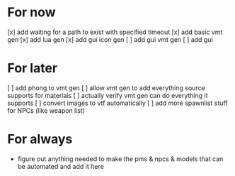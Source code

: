 # For now
[x] add waiting for a path to exist with specified timeout
[x] add basic vmt gen
[x] add lua gen
[x] add gui icon gen
[ ] add gui vmt gen
[ ] add gui

# For later
[ ] add phong to vmt gen
[ ] allow vmt gen to add everything source supports for materials
[ ] actually verify vmt gen can do everything it supports
[ ] convert images to vtf automatically
[ ] add more spawnlist stuff for NPCs (like weapon list)

# For always
- figure out anything needed to make the pms & npcs & models that can be automated and add it here
